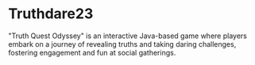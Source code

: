 # Truthdare23
"Truth Quest Odyssey" is an interactive Java-based game where players embark on a journey of revealing truths and taking daring challenges, fostering engagement and fun at social gatherings.
